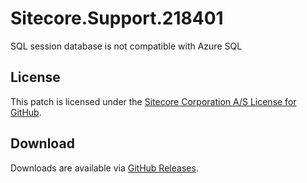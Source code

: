 # Sitecore.Support.218401
SQL session database is not compatible with Azure SQL

## License  
This patch is licensed under the [Sitecore Corporation A/S License for GitHub](https://github.com/sitecoresupport/Sitecore.Support.218401/blob/master/LICENSE).  

## Download  
Downloads are available via [GitHub Releases](https://github.com/sitecoresupport/Sitecore.Support.218401/releases).  

